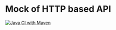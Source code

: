 # Mock of HTTP based API

[![Java CI with Maven](https://github.com/ikonovi/MockHttpBasedAPI/actions/workflows/maven.yml/badge.svg)](https://github.com/ikonovi/MockHttpBasedAPI/actions/workflows/maven.yml)

